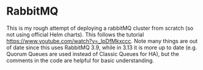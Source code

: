 # RabbitMQ

This is my rough attempt of deploying a rabbitMQ cluster from scratch (so not using official Helm charts). This follows the tutorial https://www.youtube.com/watch?v=_lpDfMkxccc. Note many things are out of date since this uses RabbitMQ 3.9, while in 3.13 it is more up to date (e.g. Quorum Queues are used instead of Classic Queues for HA), but the comments in the code are helpful for basic understanding.